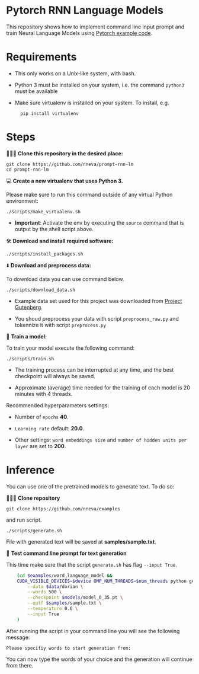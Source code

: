 # Pytorch RNN Language Models

This repository shows how to implement command line input prompt and train Neural Language Models using [Pytorch example code](https://github.com/pytorch/examples/tree/master/word_language_model).

# Requirements

- This only works on a Unix-like system, with bash.
- Python 3 must be installed on your system, i.e. the command `python3` must be available
- Make sure virtualenv is installed on your system. To install, e.g.

        pip install virtualenv


# Steps

🧑‍🤝‍🧑 **Clone this repository in the desired place:**

    git clone https://github.com/nneva/prompt-rnn-lm
    cd prompt-rnn-lm

💻 **Create a new virtualenv that uses Python 3.** 

Please make sure to run this command outside of any virtual Python environment:

    ./scripts/make_virtualenv.sh

- **Important**: Activate the env by executing the `source` command that is output by the shell script above.

🛠️ **Download and install required software:**

    ./scripts/install_packages.sh


⬇️ **Download and preprocess data:**

To download data you can use command below.

    ./scripts/download_data.sh

- Example data set used for this project was downloaded from [Project Gutenberg](https://www.gutenberg.org/cache/epub/174/pg174.txt ). 

- You shoud preprocess your data with script `preprocess_raw.py` and tokennize it with script `preprocess.py`


🤸 **Train a model:**

To train your model execute the following command:

    ./scripts/train.sh 

 - The training process can be interrupted at any time, and the best checkpoint will always be saved.

- Approximate (average) time needed for the training of each model is 20 minutes with 4 threads.

Recommended hyperparameters settings:

- Number of `epochs` **40**. 

- `Learning rate` default: **20.0**.

- Other settings: `word embeddings size` and `number of hidden units per layer` are set to **200**.


# Inference
You can use one of the pretrained models to generate text. To do so:

🧑‍🤝‍🧑 **Clone repository**

    git clone https://github.com/nneva/examples


and run script. 

    ./scripts/generate.sh


File with generated text will be saved at  **samples/sample.txt**.




📝 **Test command line prompt for text generation**


This time make sure that the script `generate.sh` has flag `--input True`.

```bash
    (cd $examples/word_language_model &&
    CUDA_VISIBLE_DEVICES=$device OMP_NUM_THREADS=$num_threads python generate.py \
        --data $data/dorian \
        --words 500 \
        --checkpoint $models/model_0_35.pt \
        --outf $samples/sample.txt \
        --temperature 0.6 \
        --input True
    )
```

After running the script in your command line you will see the following message:

    Please specifiy words to start generation from:

You can now type the words of your choice and the generation will continue from there.
              





